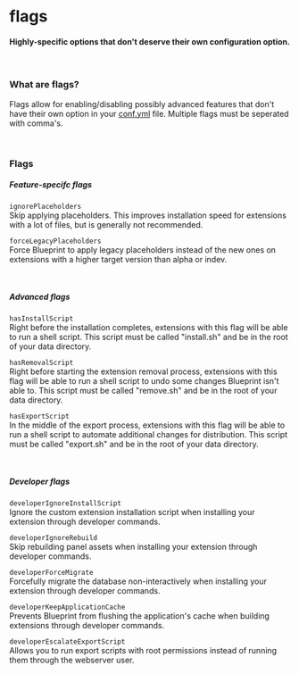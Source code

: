 # flags
<h4 class="fw-light">Highly-specific options that don't deserve their own configuration option.</h4><br/>

### **What are flags?**
Flags allow for enabling/disabling possibly advanced features that don't have their own option in your [conf.yml](?page=documentation/confyml) file. Multiple flags must be seperated with comma's.

<br/>

### **Flags**

##### Feature-specifc flags
`ignorePlaceholders`\
Skip applying placeholders. This improves installation speed for extensions with a lot of files, but is generally not recommended.

`forceLegacyPlaceholders`\
Force Blueprint to apply legacy placeholders instead of the new ones on extensions with a higher target version than alpha or indev.

<br/>

##### Advanced flags
`hasInstallScript`\
Right before the installation completes, extensions with this flag will be able to run a shell script. This script must be called "install.sh" and be in the root of your data directory.

`hasRemovalScript`\
Right before starting the extension removal process, extensions with this flag will be able to run a shell script to undo some changes Blueprint isn't able to. This script must be called "remove.sh" and be in the root of your data directory.

`hasExportScript`\
In the middle of the export process, extensions with this flag will be able to run a shell script to automate additional changes for distribution. This script must be called "export.sh" and be in the root of your data directory.

<br/>

##### Developer flags
`developerIgnoreInstallScript`\
Ignore the custom extension installation script when installing your extension through developer commands.

`developerIgnoreRebuild`\
Skip rebuilding panel assets when installing your extension through developer commands.

`developerForceMigrate`\
Forcefully migrate the database non-interactively when installing your extension through developer commands.

`developerKeepApplicationCache`\
Prevents Blueprint from flushing the application's cache when building extensions through developer commands.

`developerEscalateExportScript`\
Allows you to run export scripts with root permissions instead of running them through the webserver user.